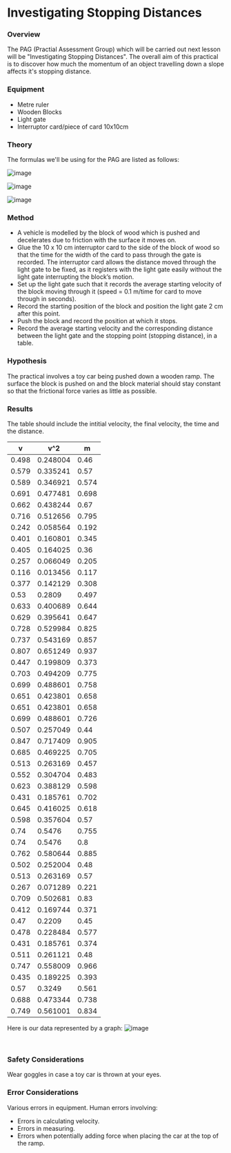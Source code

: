 # Investigating Stopping Distances

### Overview

The PAG (Practial Assessment Group) which will be carried out next lesson will be "Investigating Stopping Distances". The overall aim of this practical is to discover how much the momentum of an object travelling down a slope affects it's stopping distance.


### Equipment
- Metre ruler
- Wooden Blocks
- Light gate
- Interruptor card/piece of card 10x10cm


### Theory
The formulas we'll be using for the PAG are listed as follows:

![image](https://user-images.githubusercontent.com/90699946/146373595-0d035e33-de3b-4d69-a0de-e6d05f8b133d.png)

![image](https://user-images.githubusercontent.com/90699946/146373746-125d3178-20d0-4267-838b-a8e41da39616.png)

![image](https://user-images.githubusercontent.com/90699946/146373796-d650332d-a168-4d37-a2db-8d5a6c848cf3.png)

### Method

- A vehicle is modelled by the block of wood which is pushed and decelerates due to friction with the surface it moves on.
- Glue the 10 x 10 cm interruptor card to the side of the block of wood so that the time for the width of the card to pass through the gate is recorded. The interruptor card allows the distance moved through the light gate to be fixed, as it registers with the light gate easily without the light gate interrupting the block’s motion.
- Set up the light gate such that it records the average starting velocity of the block moving through it (speed = 0.1 m/time for card to move through in seconds).
- Record the starting position of the block and position the light gate 2 cm after this point.
- Push the block and record the position at which it stops.
- Record the average starting velocity and the corresponding distance between the light gate and the stopping point (stopping distance), in a table. 

### Hypothesis

The practical involves a toy car being pushed down a wooden ramp. The surface the block is pushed on and the block material should stay constant so that the
frictional force varies as little as possible. 

### Results

The table should include the intitial velocity, the final velocity, the time and the distance.

v	| v^2 |	m
------------ | ------------- | ---------
0.498	|0.248004	|0.46|
0.579	|0.335241	|0.57
0.589	|0.346921	|0.574
0.691	|0.477481	|0.698
0.662	|0.438244	|0.67
0.716	|0.512656	|0.795
0.242	|0.058564	|0.192
0.401	|0.160801	|0.345
0.405	|0.164025	|0.36
0.257	|0.066049	|0.205
0.116	|0.013456	|0.117
0.377	|0.142129	|0.308
0.53	|0.2809	|0.497
0.633	|0.400689	|0.644
0.629	|0.395641	|0.647
0.728	|0.529984	|0.825
0.737	|0.543169	|0.857
0.807	|0.651249	|0.937
0.447	|0.199809	|0.373
0.703	|0.494209	|0.775
0.699	|0.488601	|0.758
0.651	|0.423801	|0.658
0.651	|0.423801	|0.658
0.699	|0.488601	|0.726
0.507	|0.257049	|0.44
0.847	|0.717409	|0.905
0.685	|0.469225	|0.705
0.513	|0.263169	|0.457
0.552	|0.304704	|0.483
0.623	|0.388129	|0.598
0.431	|0.185761	|0.702
0.645	|0.416025	|0.618
0.598	|0.357604	|0.57
0.74	|0.5476	|0.755
0.74	|0.5476	|0.8
0.762	|0.580644	|0.885
0.502	|0.252004	|0.48
0.513	|0.263169	|0.57
0.267	|0.071289	|0.221
0.709	|0.502681	|0.83
0.412	|0.169744	|0.371
0.47	|0.2209	|0.45
0.478	|0.228484	|0.577
0.431	|0.185761	|0.374
0.511	|0.261121	|0.48
0.747	|0.558009	|0.966
0.435	|0.189225	|0.393
0.57	|0.3249	|0.561
0.688	|0.473344	|0.738
0.749	|0.561001	|0.834

Here is our data represented by a graph:
![image](https://user-images.githubusercontent.com/90699946/150414698-6f4390d4-7f29-4a4b-8652-f481be11c5d4.png)

<br>

### Safety Considerations

Wear goggles in case a toy car is thrown at your eyes.

### Error Considerations

Various errors in equipment. Human errors involving:
- Errors in calculating velocity.
- Errors in measuring.
- Errors when potentially adding force when placing the car at the top of the ramp.

